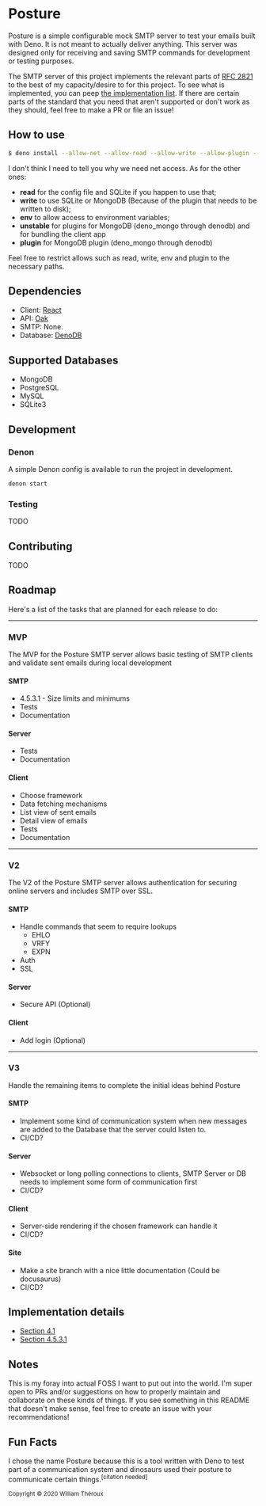 # Posture
Posture is a simple configurable mock SMTP server to test your emails built with Deno. It is not meant to actually deliver anything. This server was designed only for receiving and saving SMTP commands for development or testing purposes. 

The SMTP server of this project implements the relevant parts of [RFC 2821](https://tools.ietf.org/html/rfc2821) to the best of my capacity/desire to for this project. To see what is implemented, you can peep [the implementation list](#implementation-details). If there are certain parts of the standard that you need that aren't supported or don't work as they should, feel free to make a PR or file an issue!

## How to use
```sh
$ deno install --allow-net --allow-read --allow-write --allow-plugin --unstable path/to/repo
```

I don't think I need to tell you why we need net access. As for the other ones:
- **read** for the config file and SQLite if you happen to use that;
- **write** to use SQLite or MongoDB (Because of the plugin that needs to be written to disk);
- **env** to allow access to environment variables;
- **unstable** for plugins for MongoDB (deno_mongo through denodb) and for bundling the client app
- **plugin** for MongoDB plugin (deno_mongo through denodb)

Feel free to restrict allows such as read, write, env and plugin to the necessary paths.

## Dependencies
- Client: [React](https://reactjs.org)
- API: [Oak](https://deno.land/x/oak)
- SMTP: None.
- Database: [DenoDB](https://deno.land/x/denodb)

## Supported Databases
- MongoDB
- PostgreSQL
- MySQL
- SQLite3

## Development
### Denon
A simple Denon config is available to run the project in development.
```bash
denon start
```

### Testing
TODO

## Contributing
TODO

## Roadmap
Here's a list of the tasks that are planned for each release to do:

---

### MVP
The MVP for the Posture SMTP server allows basic testing of SMTP clients and validate sent emails during local development

#### SMTP
- 4.5.3.1 - Size limits and minimums
- Tests
- Documentation

#### Server
- Tests
- Documentation

#### Client
- Choose framework
- Data fetching mechanisms
- List view of sent emails
- Detail view of emails
- Tests
- Documentation

---

### V2
The V2 of the Posture SMTP server allows authentication for securing online servers and includes SMTP over SSL.

#### SMTP
- Handle commands that seem to require lookups
	- EHLO
	- VRFY
	- EXPN
- Auth
- SSL

#### Server
- Secure API (Optional)

#### Client 
- Add login (Optional)

---

### V3 
Handle the remaining items to complete the initial ideas behind Posture

#### SMTP
- Implement some kind of communication system when new messages are added to the Database that the server could listen to.
- CI/CD?

#### Server
- Websocket or long polling connections to clients, SMTP Server or DB needs to implement some form of communication first
- CI/CD?

#### Client
- Server-side rendering if the chosen framework can handle it
- CI/CD?

#### Site
- Make a site branch with a nice little documentation (Could be docusaurus)
- CI/CD?

## Implementation details
- [Section 4.1](https://tools.ietf.org/html/rfc2821#section-4.1)
- [Section 4.5.3.1](https://tools.ietf.org/html/rfc2821#section-4.5.3.1)

## Notes
This is my foray into actual FOSS I want to put out into the world. I'm super open to PRs and/or suggestions on how to properly maintain and collaborate on these kinds of things. If you see something in this README that doesn't make sense, feel free to create an issue with your recommendations!

## Fun Facts
I chose the name Posture because this is a tool written with Deno to test part of a communication system and dinosaurs used their posture to communicate certain things.<sup>[citation needed]</sup>

<small>Copyright © 2020 William Théroux</small>
